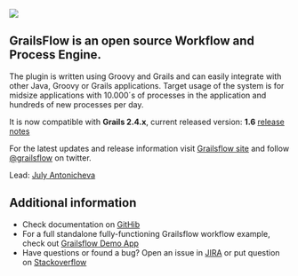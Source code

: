 ![](https://github.com/jCatalog/grailsflow-app/blob/master/web-app/images/layout/grailsflowLogo.jpg)

## GrailsFlow is an open source Workflow and Process Engine.

The plugin is written using Groovy and Grails and can easily integrate with other Java, Groovy or Grails applications. Target usage of the system is for midsize applications with 10.000´s of processes in the application and hundreds of new processes per day.

It is now compatible with **Grails 2.4.x**, current released version: **1.6** [release notes](http://jira.jcatalog.com/secure/IssueNavigator.jspa?reset=true&jqlQuery=project+%3D+GFW+AND+fixVersion+%3D+%221.6%22)

For the latest updates and release information visit [Grailsflow site](http://grailsflow.org) and follow [@grailsflow](https://twitter.com/grailsflow) on twitter.

Lead: [July Antonicheva](https://github.com/julyantonicheva)

## Additional information

* Check documentation on [GitHib](http://jcatalog.github.io/grailsflow-core-plugin/)
* For a full standalone fully-functioning Grailsflow workflow example, check out [Grailsflow Demo App](https://github.com/jCatalog/grailsflow-app)
* Have questions or found a bug? Open an issue in [JIRA](http://jira.jcatalog.com/browse/GFW) or put question on [Stackoverflow](http://stackoverflow.com/tags/grailsflow)
